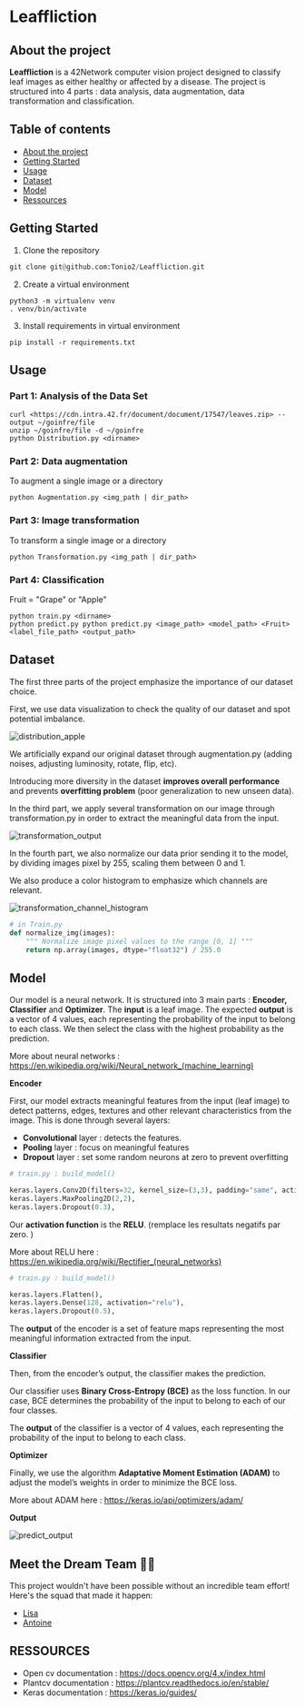 # Leaffliction

## About the project

**Leaffliction** is a 42Network computer vision project designed to classify leaf images as either healthy or affected by a disease. The project is structured into 4 parts : data analysis, data augmentation, data transformation and classification.

## Table of contents

- [About the project](#about-the-project)
- [Getting Started](#getting-started)
- [Usage](#usage)
- [Dataset](#dataset)
- [Model](#model)
- [Ressources](#ressources)

## Getting Started

1. Clone the repository

```python
git clone git@github.com:Tonio2/Leaffliction.git
```

2. Create a virtual environment 

```
python3 -m virtualenv venv
. venv/bin/activate
```

3. Install requirements in virtual environment

```
pip install -r requirements.txt
```

## Usage

### Part 1: Analysis of the Data Set

```
curl <https://cdn.intra.42.fr/document/document/17547/leaves.zip> --output ~/goinfre/file
unzip ~/goinfre/file -d ~/goinfre
python Distribution.py <dirname>
```

### Part 2: Data augmentation

To augment a single image or a directory
```
python Augmentation.py <img_path | dir_path>
```

### Part 3: Image transformation
To transform a single image or a directory
```
python Transformation.py <img_path | dir_path>
```
### Part 4: Classification
Fruit = "Grape" or "Apple"
```
python train.py <dirname>
python predict.py python predict.py <image_path> <model_path> <Fruit> <label_file_path> <output_path>
```
## Dataset

The first three parts of the project emphasize the importance of our dataset choice.

First, we use data visualization to check the quality of our dataset and spot potential imbalance.

![distribution_apple](./readme_images/leaffliction_data_visualization.webp)

We artificially expand our original dataset through augmentation.py (adding noises, adjusting luminosity, rotate, flip, etc). 

Introducing more diversity in the dataset **improves overall performance** and prevents **overfitting problem** (poor generalization to new unseen data).

In the third part, we apply several transformation on our image through transformation.py in order to extract the meaningful data from the input.

![transformation_output](./readme_images/leaffliction_transformation.webp)

In the fourth part, we also normalize our data prior sending it to the model, by dividing images pixel by 255, scaling them between 0 and 1.

We also produce a color histogram to emphasize which channels are relevant.

![transformation_channel_histogram](readme_images/leaffliction_channel_histogram.webp)

```python
# in Train.py 
def normalize_img(images):
    """ Normalize image pixel values to the range [0, 1] """
    return np.array(images, dtype="float32") / 255.0
```

## Model

Our model is a neural network. It is structured into 3 main parts : **Encoder, Classifier** and **Optimizer**. The **input** is a leaf image. The expected **output** is a vector of 4 values,  each representing the probability of the input to belong to each class. We then select the class with the highest probability as the prediction.

More about neural networks : https://en.wikipedia.org/wiki/Neural_network_(machine_learning)

**Encoder**

First, our model extracts meaningful features from the input (leaf image) to detect patterns, edges, textures and other relevant characteristics from the image. This is done through several layers: 

- **Convolutional** layer : detects the features.
- **Pooling** layer : focus on meaningful features
- **Dropout** layer : set some random neurons at zero to prevent overfitting

```python
# train.py : build_model()

keras.layers.Conv2D(filters=32, kernel_size=(3,3), padding="same", activation="relu"),
keras.layers.MaxPooling2D(2,2),
keras.layers.Dropout(0.3),
```

Our **activation function** is the **RELU**. (remplace les resultats negatifs par zero. )

More about RELU here : https://en.wikipedia.org/wiki/Rectifier_(neural_networks)

```python
# train.py : build_model()

keras.layers.Flatten(),
keras.layers.Dense(128, activation="relu"),
keras.layers.Dropout(0.5),
```

The **output** of the encoder is a set of feature maps representing the most meaningful information extracted from the input.

**Classifier**

Then, from the encoder’s output, the classifier makes the prediction.

Our classifier uses **Binary Cross-Entropy (BCE)** as the loss function. In our case, BCE determines the probability of the input to belong to each of our four classes. 

The **output** of the classifier is a vector of 4 values,  each representing the probability of the input to belong to each class.

**Optimizer**

Finally, we use the algorithm **Adaptative Moment Estimation (ADAM)** to adjust the model’s weights in order to minimize the BCE loss.

More about ADAM here : https://keras.io/api/optimizers/adam/

**Output**

![predict_output](readme_images/leaffliction_predict_output.webp)


## Meet the Dream Team 🌱✨
This project wouldn't have been possible without an incredible team effort!
Here's the squad that made it happen:

- [Lisa](https://github.com/LDuheron)
- [Antoine](https://github.com/Tonio2)


## RESSOURCES

- Open cv documentation : https://docs.opencv.org/4.x/index.html
- Plantcv documentation : https://plantcv.readthedocs.io/en/stable/
- Keras documentation : https://keras.io/guides/